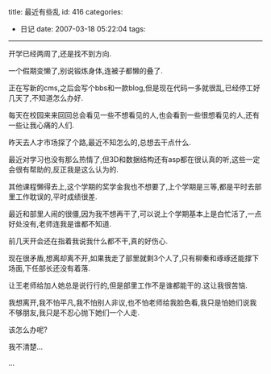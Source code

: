 title: 最近有些乱
id: 416
categories:
  - 日记
date: 2007-03-18 05:22:04
tags:
---

开学已经两周了,还是找不到方向.

一个假期变懒了,别说锻炼身体,连被子都懒的叠了.

正在写新的cms,之后会写个bbs和一款blog,但是现在代码一多就很乱,已经停工好几天了,不知道怎么办好.

每天在校园来来回回总会看见一些不想看见的人,也会看到一些很想看见的人,还有一些让我心痛的人们.

昨天去人才市场探了个路,最近不知怎么的,总想去干点什么.

最近对学习也没有那么热情了,但3D和数据结构还有asp都在很认真的听,这些一定会很有帮助的,反正我是这么认为的.

其他课程懒得去上,这个学期的奖学金我也不想要了,上个学期是三等,都是平时去部里工作耽误的,平时成绩很差.

最近和部里人闹的很僵,因为我不想再干了,可以说上个学期基本上是白忙活了,一点好处没有,老师连我是谁都不知道.

前几天开会还在指着我说我什么都不干,真的好伤心.

现在很矛盾,想离却离不开,如果我走了部里就剩3个人了,只有柳秦和琢琢还能撑下场面,下任部长还没有着落.

让王老师给加人她总是说行行的,但是部里工作不是谁都能干的.这让我很苦恼.

我想离开,我不怕平凡,我不怕别人非议,也不怕老师给我脸色看,我只是怕她们说我不够朋友,我只是不忍心抛下她们一个人走.

该怎么办呢?

我不清楚...

...